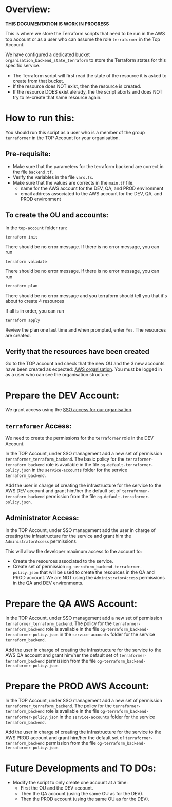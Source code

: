 # Overview:

**THIS DOCUMENTATION IS WORK IN PROGRESS**

This is where we store the Terraform scripts that need to be run in the AWS top account or as a user who can assume the role `terraformer` in the Top Account.

We have configured a dedicated bucket `organisation_backend_state_terraform` to store the Terraform states for this specific service.
- The Terraform script will first read the state of the resource it is asked to create from that bucket.
- If the resource does NOT exist, then the resource is created.
- If the resource DOES exist alerady, the the script aborts and does NOT try to re-create that same resource again.

# How to run this:

You should run this script as a user who is a member of the group `terraformer` in the TOP Account for your organisation.

## Pre-requisite:

- Make sure that the parameters for the terraform backend are correct in the file `backend.tf`.
- Verify the variables in the file `vars.fs`.
- Make sure that the values are corrects in the `main.tf` file.
    - name for the AWS account for the DEV, QA, and PROD environment
    - email address associated to the AWS account for the DEV, QA, and PROD environment
 
## To create the OU and accounts:

In the `top-account` folder run:
```
terraform init
```
There should be no error message.
If there is no error message, you can run
```
terraform validate
```
There should be no error message.
If there is no error message, you can run
```
terraform plan
```
There should be no error message and you terraform should tell you that it's about to create 4 resources

If all is in order, you can run
```
terraform apply
```
Review the plan one last time and when prompted, enter `Yes`.
The resources are created.

## Verify that the resources have been created

Go to the TOP account and check that the new OU and the 3 new accounts have been created as expected: [AWS organisation](https://console.aws.amazon.com/organisations/home). You must be logged in as a user who can see the organisation structure.

# Prepare the DEV Account:

We grant access using the [SSO access for our organisation](https://ap-southeast-1.console.aws.amazon.com/singlesignon/home?region=ap-southeast-1#/dashboard).

## `terraformer` Access:

We need to create the permissions for the `terraformer` role in the DEV Account.

In the TOP Account, under SSO management add a new set of permission `terraformer_terraform_backend`. The basic policy for the `terraformer-terraform_backend` role is available in the file `og-default-terraformer-policy.json` in the `service-accounts` folder for the service `terraform_backend`.

Add the user in charge of creating the infrastructure for the service to the AWS DEV account and grant him/her the default set of `terraformer-terraform_backend` permission from the file `og-default-terraformer-policy.json`.

## Administrator Access:

In the TOP Account, under SSO management add the user in charge of creating the infrastructure for the service and grant him the  `AdministratorAccess` permissions.

This will allow the developer maximum access to the account to:
- Create the resources associated to the service.
- Create set of permission `og-terraform_backend-terraformer-policy.json` that will be used to create the resources in the QA and PROD account.
We are NOT using the `AdministratorAccess` permissions in the QA and DEV environments.

# Prepare the QA AWS Account:

In the TOP Account, under SSO management add a new set of permission `terraformer_terraform_backend`. The policy for the `terraformer-terraform_backend` role is available in the file `og-terraform_backend-terraformer-policy.json` in the `service-accounts` folder for the service `terraform_backend`.

Add the user in charge of creating the infrastructure for the service to the AWS QA account and grant him/her the default set of `terraformer-terraform_backend` permission from the file `og-terraform_backend-terraformer-policy.json`

# Prepare the PROD AWS Account:

In the TOP Account, under SSO management add a new set of permission `terraformer_terraform_backend`. The policy for the `terraformer-terraform_backend` role is available in the file `og-terraform_backend-terraformer-policy.json` in the `service-accounts` folder for the service `terraform_backend`.

Add the user in charge of creating the infrastructure for the service to the AWS PROD account and grant him/her the default set of `terraformer-terraform_backend` permission from the file `og-terraform_backend-terraformer-policy.json`

# Future Developments and TO DOs:

- Modify the script to only create one account at a time:
  - First the OU and the DEV account.
  - Then the QA account (using the same OU as for the DEV).
  - Then the PROD account (using the same OU as for the DEV).